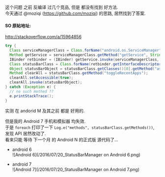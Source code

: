 这个问题 之前 反编译 过几个竞品, 但是 都没有找到 好方法.  
今天通过 @moziqi (https://github.com/moziqi) 的思路, 居然找到了答案.  

#### SO 原帖地址:  
http://stackoverflow.com/a/15964856  


``` java
try {
  Class serviceManagerClass = Class.forName("android.os.ServiceManager");
  Method getService = serviceManagerClass.getMethod("getService", String.class);
  IBinder retbinder = (IBinder) getService.invoke(serviceManagerClass, "statusbar");
  Class statusBarClass = Class.forName(retbinder.getInterfaceDescriptor());
  Object statusBarObject = statusBarClass.getClasses()[0].getMethod("asInterface", IBinder.class).invoke(null, new Object[] { retbinder });
  Method clearAll = statusBarClass.getMethod("toggleRecentApps");
  clearAll.setAccessible(true);
  clearAll.invoke(statusBarObject);
} catch (Exception e) {
  // no such mothed ??
  e.printStackTrace();
}
```

实测 在 andorid M 及其之前 都是 好用的.  

但是我的 Android 7 手机和模拟器 均失效.  
于是 `foreach` 打印了一下 `Log.e("methods", statusBarClass.getMethods())`,  
发现 API 居然改动了.  
看来只能 等待 下一个月 的 Android N 的正式版 源代码了...  

- android 6  
![Android 6](/2016/07/20_StatusBarManager on Android 6.png)

- android 7  
![Android 7](/2016/07/20_StatusBarManager on Android 7.png)
